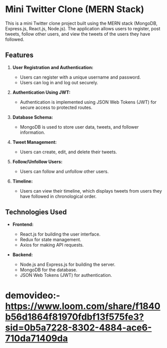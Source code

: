 # Mini Twitter Clone (MERN Stack)

This is a mini Twitter clone project built using the MERN stack (MongoDB, Express.js, React.js, Node.js). The application allows users to register, post tweets, follow other users, and view the tweets of the users they have followed.

## Features

1. **User Registration and Authentication:**
   - Users can register with a unique username and password.
   - Users can log in and log out securely.

2. **Authentication Using JWT:**
   - Authentication is implemented using JSON Web Tokens (JWT) for secure access to protected routes.

3. **Database Schema:**
   - MongoDB is used to store user data, tweets, and follower information.

4. **Tweet Management:**
   - Users can create, edit, and delete their tweets.

5. **Follow/Unfollow Users:**
   - Users can follow and unfollow other users.

6. **Timeline:**
   - Users can view their timeline, which displays tweets from users they have followed in chronological order.

## Technologies Used

- **Frontend:**
  - React.js for building the user interface.
  - Redux for state management.
  - Axios for making API requests.

- **Backend:**
  - Node.js and Express.js for building the server.
  - MongoDB for the database.
  - JSON Web Tokens (JWT) for authentication.
# demovideo:- https://www.loom.com/share/f1840b56d1864f81970fdbf13f575fe3?sid=0b5a7228-8302-4884-ace6-710da71409da 


